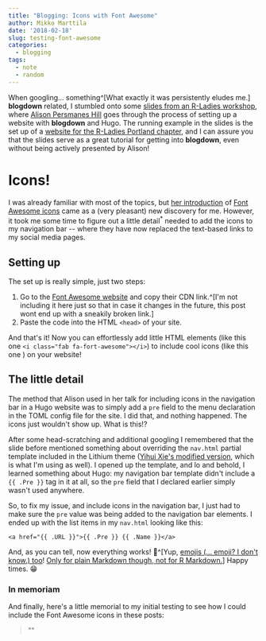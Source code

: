 ```yaml
---
title: "Blogging: Icons with Font Awesome"
author: Mikko Marttila
date: '2018-02-18'
slug: testing-font-awesome
categories:
  - blogging
tags:
  - note
  - random
---
```


When googling... something^[What exactly it was persistently eludes me.] **blogdown** related, I stumbled onto some [slides from an R-Ladies workshop](https://alison.rbind.io/slides/blogdown-workshop-slides.html), where [Alison Persmanes Hill](https://alison.rbind.io) goes through the process of setting up a website with **blogdown** and Hugo. The running example in the slides is the set up of a [website for the R-Ladies Portland chapter](http://rladies-pdx.rbind.io/), and I can assure you that the slides serve as a great tutorial for getting into **blogdown**, even without being actively presented by Alison! 

# <i class = "fab fa-font-awesome-alt fa-lg"></i> Icons!

I was already familiar with most of the topics, but [her introduction](https://alison.rbind.io/slides/blogdown-workshop-slides.html#74) of [Font Awesome icons](https://fontawesome.com/get-started) came as a (very pleasant) new discovery for me. However, it took me some time to figure out a little detail<sup>*</sup> needed to add the icons to my navigation bar -- where they have now replaced the text-based links to my social media pages.

## Setting up <i class = "fab fa-font-awesome fa-lg"></i>

The set up is really simple, just two steps:

1. Go to the [Font Awesome website](https://fontawesome.com/get-started) and copy their CDN link.^[I'm not including it here just so that in case it changes in the future, this post wont end up with a sneakily broken link.]
2. Paste the code into the HTML `<head>` of your site.

And that's it! Now you can effortlessly add little HTML elements (like this one `<i class="fab fa-fort-awesome"></i>`) to include cool icons (like this one <i class="fab fa-fort-awesome"></i>) on your website!

## <i class="fas fa-asterisk"></i> The little detail

The method that Alison used in her talk for including icons in the navigation bar in a Hugo website was to simply add a `pre` field to the menu declaration in the TOML config file for the site. I did that, and nothing happened. The icons just wouldn't show up. What is this!?

After some head-scratching and additional googling I remembered that the slide before mentioned something about overriding the `nav.html` partial template included in the Lithium theme ([Yihui Xie's modified version](https://github.com/yihui/hugo-lithium-theme), which is what I'm using as well). I opened up the template, and lo and behold, I learned something about Hugo: my navigation bar template didn't include a `{{ .Pre }}` tag in it at all, so the `pre` field that I declared earlier simply wasn't used anywhere.

So, to fix my issue, and include icons in the navigation bar, I just had to make sure the `pre` value was being added to the navigation bar elements. I ended up with the list items in my `nav.html` looking like this:

```{html}
<a href="{{ .URL }}">{{ .Pre }} {{ .Name }}</a>
```


And, as you can tell, now everything works! :tada:^[Yup, [emojis (... emoji? I don't know.) too](https://alison.rbind.io/slides/blogdown-workshop-slides.html#54)! [Only for plain Markdown though, not for R Markdown.](https://github.com/rstudio/blogdown/issues/171)] Happy times. :grin:

### In memoriam

And finally, here's a little memorial to my initial testing to see how I could include the Font Awesome icons in these posts:

> <i class="fas fa-camera-retro"></i>
> <i class='fab fa-github-square'></i>
> "<i class='fas fa-heart'></i>"
> <i class='fas fa-heart fa-2x'></i>
> <i class="fas fa-sync fa-spin fa-2x"></i>
> <i class="fab fa-twitter fa-2x" style = "color:#00aced"></i>
